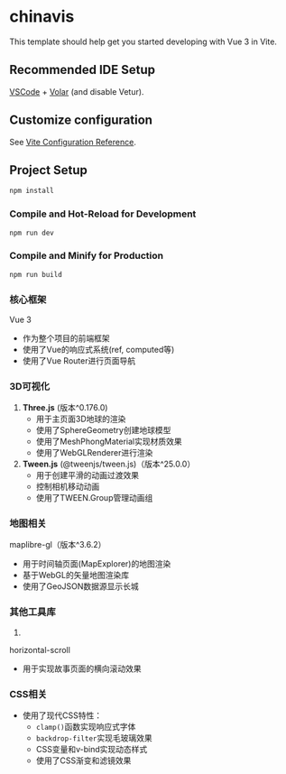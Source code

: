 # chinavis

This template should help get you started developing with Vue 3 in Vite.

## Recommended IDE Setup

[VSCode](https://code.visualstudio.com/) + [Volar](https://marketplace.visualstudio.com/items?itemName=Vue.volar) (and disable Vetur).

## Customize configuration

See [Vite Configuration Reference](https://vite.dev/config/).

## Project Setup

```sh
npm install
```

### Compile and Hot-Reload for Development

```sh
npm run dev
```

### Compile and Minify for Production

```sh
npm run build
```
### 核心框架

Vue 3

- 作为整个项目的前端框架
- 使用了Vue的响应式系统(ref, computed等)
- 使用了Vue Router进行页面导航

### 3D可视化

1. **Three.js** (版本^0.176.0)
   - 用于主页面3D地球的渲染
   - 使用了SphereGeometry创建地球模型
   - 使用了MeshPhongMaterial实现材质效果
   - 使用了WebGLRenderer进行渲染
2. **Tween.js** (@tweenjs/tween.js)（版本^25.0.0）
   - 用于创建平滑的动画过渡效果
   - 控制相机移动动画
   - 使用了TWEEN.Group管理动画组

### 地图相关

maplibre-gl（版本^3.6.2）

- 用于时间轴页面(MapExplorer)的地图渲染
- 基于WebGL的矢量地图渲染库
- 使用了GeoJSON数据源显示长城

### 其他工具库

1. 

   horizontal-scroll

   - 用于实现故事页面的横向滚动效果

### CSS相关

- 使用了现代CSS特性：
  - `clamp()`函数实现响应式字体
  - `backdrop-filter`实现毛玻璃效果
  - CSS变量和v-bind实现动态样式
  - 使用了CSS渐变和滤镜效果

